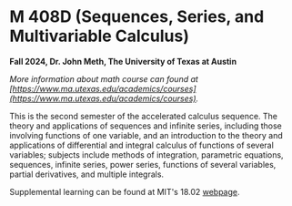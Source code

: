 # M 408D (Sequences, Series, and Multivariable Calculus)
**Fall 2024, Dr. John Meth, The University of Texas at Austin**

*More information about math course can found at [https://www.ma.utexas.edu/academics/courses](https://www.ma.utexas.edu/academics/courses).*

This is the second semester of the accelerated calculus sequence. The theory and applications of sequences and infinite series, including those involving functions of one variable, and an introduction to the theory and applications of differential and integral calculus of functions of several variables; subjects include methods of integration, parametric equations, sequences, infinite series, power series, functions of several variables, partial derivatives, and multiple integrals.

Supplemental learning can be found at MIT's 18.02 [webpage](https://ocw.mit.edu/courses/18-02-multivariable-calculus-fall-2007/pages/calendar/).
